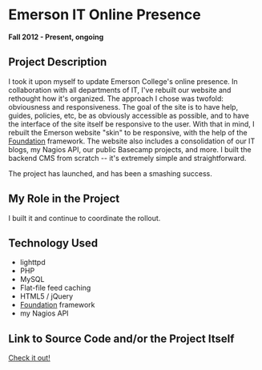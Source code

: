 # Emerson IT Online Presence

**Fall 2012 - Present, ongoing**

## Project Description

I took it upon myself to update Emerson College's online presence. In collaboration with all departments of IT, I've rebuilt our website and rethought how it's organized. The approach I chose was twofold: obviousness and responsiveness. The goal of the site is to have help, guides, policies, etc, be as obviously accessible as possible, and to have the interface of the site itself be responsive to the user. With that in mind, I rebuilt the Emerson website "skin" to be responsive, with the help of the [Foundation](http://foundation.zurb.com/) framework. The website also includes a consolidation of our IT blogs, my Nagios API, our public Basecamp projects, and more. I built the backend CMS from scratch -- it's extremely simple and straightforward.

The project has launched, and has been a smashing success.

## My Role in the Project

I built it and continue to coordinate the rollout.

## Technology Used

- lighttpd
- PHP
- MySQL
- Flat-file feed caching
- HTML5 / jQuery
- [Foundation](http://foundation.zurb.com/) framework
- my Nagios API

## Link to Source Code and/or the Project Itself

[Check it out!](http://it.emerson.edu/)